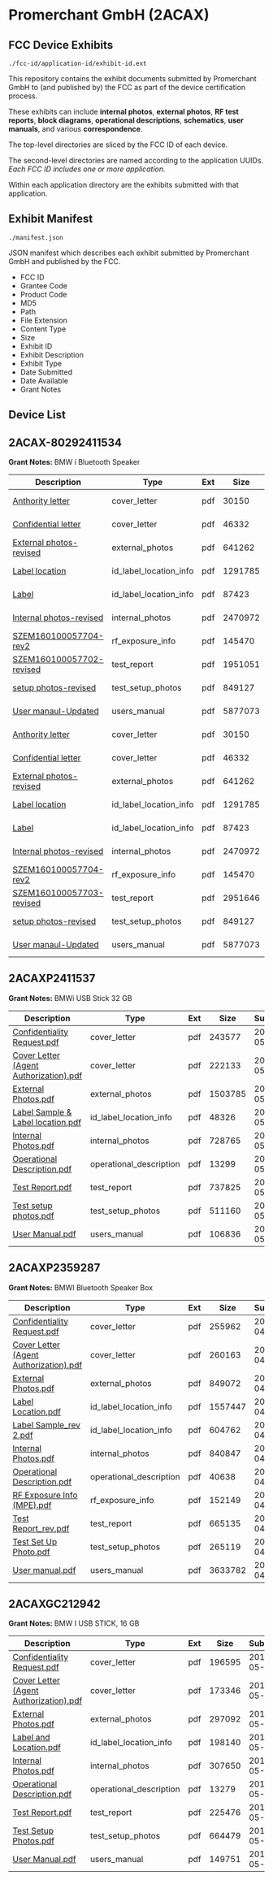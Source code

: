 # Promerchant GmbH (2ACAX)
## FCC Device Exhibits

```
./fcc-id/application-id/exhibit-id.ext
```

This repository contains the exhibit documents submitted by Promerchant GmbH to (and published by) the FCC as part of the device certification process.

These exhibits can include **internal photos**, **external photos**, **RF test reports**, **block diagrams**, **operational descriptions**, **schematics**, **user manuals**, and various **correspondence**.

The top-level directories are sliced by the FCC ID of each device.

The second-level directories are named according to the application UUIDs. *Each FCC ID includes one or more application.*

Within each application directory are the exhibits submitted with that application. 

## Exhibit Manifest

```
./manifest.json
```

JSON manifest which describes each exhibit submitted by Promerchant GmbH and published by the FCC.

- FCC ID
- Grantee Code
- Product Code
- MD5
- Path
- File Extension
- Content Type
- Size
- Exhibit ID
- Exhibit Description
- Exhibit Type
- Date Submitted
- Date Available
- Grant Notes

## Device List
## 2ACAX-80292411534
**Grant Notes:** BMW i Bluetooth Speaker

| Description | Type | Ext | Size | Submitted | Available |
| ----------- | ---- | --- | ---- | --------- | --------- |
| [Anthority letter](2ACAX-80292411534/09d51870e51bddea6b0cb6db9827ebcb/2965532.pdf) | cover_letter | pdf | 30150 | 2016-04-22 | 2016-04-24 |
| [Confidential letter](2ACAX-80292411534/09d51870e51bddea6b0cb6db9827ebcb/2965533.pdf) | cover_letter | pdf | 46332 | 2016-04-22 | 2016-04-24 |
| [External photos-revised](2ACAX-80292411534/09d51870e51bddea6b0cb6db9827ebcb/2965539.pdf) | external_photos | pdf | 641262 | 2016-04-22 | 2016-04-24 |
| [Label location](2ACAX-80292411534/09d51870e51bddea6b0cb6db9827ebcb/2965541.pdf) | id_label_location_info | pdf | 1291785 | 2016-04-22 | 2016-04-24 |
| [Label](2ACAX-80292411534/09d51870e51bddea6b0cb6db9827ebcb/2965542.pdf) | id_label_location_info | pdf | 87423 | 2016-04-22 | 2016-04-24 |
| [Internal photos-revised](2ACAX-80292411534/09d51870e51bddea6b0cb6db9827ebcb/2965540.pdf) | internal_photos | pdf | 2470972 | 2016-04-22 | 2016-04-24 |
| [SZEM160100057704-rev2](2ACAX-80292411534/09d51870e51bddea6b0cb6db9827ebcb/2965549.pdf) | rf_exposure_info | pdf | 145470 | 2016-04-22 | 2016-04-24 |
| [SZEM160100057702-revised](2ACAX-80292411534/09d51870e51bddea6b0cb6db9827ebcb/2968132.pdf) | test_report | pdf | 1951051 | 2016-04-22 | 2016-04-24 |
| [setup photos-revised](2ACAX-80292411534/09d51870e51bddea6b0cb6db9827ebcb/2965544.pdf) | test_setup_photos | pdf | 849127 | 2016-04-22 | 2016-04-24 |
| [User manaul-Updated](2ACAX-80292411534/09d51870e51bddea6b0cb6db9827ebcb/2965543.pdf) | users_manual | pdf | 5877073 | 2016-04-22 | 2016-04-24 |
| [Anthority letter](2ACAX-80292411534/10e5ecbf6a4a7b22eb82d844e1410e58/2965532.pdf) | cover_letter | pdf | 30150 | 2016-04-21 | 2016-04-24 |
| [Confidential letter](2ACAX-80292411534/10e5ecbf6a4a7b22eb82d844e1410e58/2965533.pdf) | cover_letter | pdf | 46332 | 2016-04-21 | 2016-04-24 |
| [External photos-revised](2ACAX-80292411534/10e5ecbf6a4a7b22eb82d844e1410e58/2965539.pdf) | external_photos | pdf | 641262 | 2016-04-21 | 2016-04-24 |
| [Label location](2ACAX-80292411534/10e5ecbf6a4a7b22eb82d844e1410e58/2965541.pdf) | id_label_location_info | pdf | 1291785 | 2016-04-21 | 2016-04-24 |
| [Label](2ACAX-80292411534/10e5ecbf6a4a7b22eb82d844e1410e58/2965542.pdf) | id_label_location_info | pdf | 87423 | 2016-04-21 | 2016-04-24 |
| [Internal photos-revised](2ACAX-80292411534/10e5ecbf6a4a7b22eb82d844e1410e58/2965540.pdf) | internal_photos | pdf | 2470972 | 2016-04-21 | 2016-04-24 |
| [SZEM160100057704-rev2](2ACAX-80292411534/10e5ecbf6a4a7b22eb82d844e1410e58/2965549.pdf) | rf_exposure_info | pdf | 145470 | 2016-04-21 | 2016-04-24 |
| [SZEM160100057703-revised](2ACAX-80292411534/10e5ecbf6a4a7b22eb82d844e1410e58/2968134.pdf) | test_report | pdf | 2951646 | 2016-04-22 | 2016-04-24 |
| [setup photos-revised](2ACAX-80292411534/10e5ecbf6a4a7b22eb82d844e1410e58/2965544.pdf) | test_setup_photos | pdf | 849127 | 2016-04-21 | 2016-04-24 |
| [User manaul-Updated](2ACAX-80292411534/10e5ecbf6a4a7b22eb82d844e1410e58/2965543.pdf) | users_manual | pdf | 5877073 | 2016-04-21 | 2016-04-24 |
## 2ACAXP2411537
**Grant Notes:** BMWi USB Stick 32 GB

| Description | Type | Ext | Size | Submitted | Available |
| ----------- | ---- | --- | ---- | --------- | --------- |
| [Confidentiality Request.pdf](2ACAXP2411537/dca561094e3cc0ae4e256be4985335aa/2626949.pdf) | cover_letter | pdf | 243577 | 2015-05-28 | 2015-05-28 |
| [Cover Letter (Agent Authorization).pdf](2ACAXP2411537/dca561094e3cc0ae4e256be4985335aa/2626950.pdf) | cover_letter | pdf | 222133 | 2015-05-28 | 2015-05-28 |
| [External Photos.pdf](2ACAXP2411537/dca561094e3cc0ae4e256be4985335aa/2626951.pdf) | external_photos | pdf | 1503785 | 2015-05-28 | 2015-05-28 |
| [Label Sample & Label location.pdf](2ACAXP2411537/dca561094e3cc0ae4e256be4985335aa/2626953.pdf) | id_label_location_info | pdf | 48326 | 2015-05-28 | 2015-05-28 |
| [Internal Photos.pdf](2ACAXP2411537/dca561094e3cc0ae4e256be4985335aa/2626952.pdf) | internal_photos | pdf | 728765 | 2015-05-28 | 2015-05-28 |
| [Operational Description.pdf](2ACAXP2411537/dca561094e3cc0ae4e256be4985335aa/2626954.pdf) | operational_description | pdf | 13299 | 2015-05-28 | 2015-05-28 |
| [Test Report.pdf](2ACAXP2411537/dca561094e3cc0ae4e256be4985335aa/2626956.pdf) | test_report | pdf | 737825 | 2015-05-28 | 2015-05-28 |
| [Test setup photos.pdf](2ACAXP2411537/dca561094e3cc0ae4e256be4985335aa/2626957.pdf) | test_setup_photos | pdf | 511160 | 2015-05-28 | 2015-05-28 |
| [User Manual.pdf](2ACAXP2411537/dca561094e3cc0ae4e256be4985335aa/2626958.pdf) | users_manual | pdf | 106836 | 2015-05-28 | 2015-05-28 |
## 2ACAXP2359287
**Grant Notes:** BMWI Bluetooth Speaker Box

| Description | Type | Ext | Size | Submitted | Available |
| ----------- | ---- | --- | ---- | --------- | --------- |
| [Confidentiality Request.pdf](2ACAXP2359287/1b8c90a63ecbfb3aacfe24aa2307378b/2599803.pdf) | cover_letter | pdf | 255962 | 2015-04-29 | 2015-04-29 |
| [Cover Letter (Agent Authorization).pdf](2ACAXP2359287/1b8c90a63ecbfb3aacfe24aa2307378b/2599804.pdf) | cover_letter | pdf | 260163 | 2015-04-29 | 2015-04-29 |
| [External Photos.pdf](2ACAXP2359287/1b8c90a63ecbfb3aacfe24aa2307378b/2599793.pdf) | external_photos | pdf | 849072 | 2015-04-29 | 2015-04-29 |
| [Label Location.pdf](2ACAXP2359287/1b8c90a63ecbfb3aacfe24aa2307378b/2599794.pdf) | id_label_location_info | pdf | 1557447 | 2015-04-29 | 2015-04-29 |
| [Label Sample_rev 2.pdf](2ACAXP2359287/1b8c90a63ecbfb3aacfe24aa2307378b/2599795.pdf) | id_label_location_info | pdf | 604762 | 2015-04-29 | 2015-04-29 |
| [Internal Photos.pdf](2ACAXP2359287/1b8c90a63ecbfb3aacfe24aa2307378b/2599796.pdf) | internal_photos | pdf | 840847 | 2015-04-29 | 2015-04-29 |
| [Operational Description.pdf](2ACAXP2359287/1b8c90a63ecbfb3aacfe24aa2307378b/2599797.pdf) | operational_description | pdf | 40638 | 2015-04-29 | 2015-04-29 |
| [RF Exposure Info (MPE).pdf](2ACAXP2359287/1b8c90a63ecbfb3aacfe24aa2307378b/2599802.pdf) | rf_exposure_info | pdf | 152149 | 2015-04-29 | 2015-04-29 |
| [Test Report_rev.pdf](2ACAXP2359287/1b8c90a63ecbfb3aacfe24aa2307378b/2599799.pdf) | test_report | pdf | 665135 | 2015-04-29 | 2015-04-29 |
| [Test Set Up Photo.pdf](2ACAXP2359287/1b8c90a63ecbfb3aacfe24aa2307378b/2599800.pdf) | test_setup_photos | pdf | 265119 | 2015-04-29 | 2015-04-29 |
| [User manual.pdf](2ACAXP2359287/1b8c90a63ecbfb3aacfe24aa2307378b/2599801.pdf) | users_manual | pdf | 3633782 | 2015-04-29 | 2015-04-29 |
## 2ACAXGC212942
**Grant Notes:** BMW I USB STICK, 16 GB

| Description | Type | Ext | Size | Submitted | Available |
| ----------- | ---- | --- | ---- | --------- | --------- |
| [Confidentiality Request.pdf](2ACAXGC212942/0254ca98565a631de15762d5182d5a53/2267850.pdf) | cover_letter | pdf | 196595 | 2014-05-15 | 2014-05-15 |
| [Cover Letter (Agent Authorization).pdf](2ACAXGC212942/0254ca98565a631de15762d5182d5a53/2267851.pdf) | cover_letter | pdf | 173346 | 2014-05-15 | 2014-05-15 |
| [External Photos.pdf](2ACAXGC212942/0254ca98565a631de15762d5182d5a53/2267842.pdf) | external_photos | pdf | 297092 | 2014-05-15 | 2014-05-15 |
| [Label and Location.pdf](2ACAXGC212942/0254ca98565a631de15762d5182d5a53/2267843.pdf) | id_label_location_info | pdf | 198140 | 2014-05-15 | 2014-05-15 |
| [Internal Photos.pdf](2ACAXGC212942/0254ca98565a631de15762d5182d5a53/2267844.pdf) | internal_photos | pdf | 307650 | 2014-05-15 | 2014-05-15 |
| [Operational Description.pdf](2ACAXGC212942/0254ca98565a631de15762d5182d5a53/2267845.pdf) | operational_description | pdf | 13279 | 2014-05-15 | 2014-05-15 |
| [Test Report.pdf](2ACAXGC212942/0254ca98565a631de15762d5182d5a53/2267847.pdf) | test_report | pdf | 225476 | 2014-05-15 | 2014-05-15 |
| [Test Setup Photos.pdf](2ACAXGC212942/0254ca98565a631de15762d5182d5a53/2267848.pdf) | test_setup_photos | pdf | 664479 | 2014-05-15 | 2014-05-15 |
| [User Manual.pdf](2ACAXGC212942/0254ca98565a631de15762d5182d5a53/2267849.pdf) | users_manual | pdf | 149751 | 2014-05-15 | 2014-05-15 |
